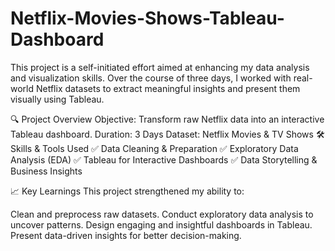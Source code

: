 # Netflix-Movies-Shows-Tableau-Dashboard

This project is a self-initiated effort aimed at enhancing my data analysis and visualization skills. Over the course of three days, I worked with real-world Netflix datasets to extract meaningful insights and present them visually using Tableau.

🔍 Project Overview
Objective: Transform raw Netflix data into an interactive Tableau dashboard.
Duration: 3 Days
Dataset: Netflix Movies & TV Shows
🛠 Skills & Tools Used
✅ Data Cleaning & Preparation
✅ Exploratory Data Analysis (EDA)
✅ Tableau for Interactive Dashboards
✅ Data Storytelling & Business Insights

📈 Key Learnings
This project strengthened my ability to:

Clean and preprocess raw datasets.
Conduct exploratory data analysis to uncover patterns.
Design engaging and insightful dashboards in Tableau.
Present data-driven insights for better decision-making.
